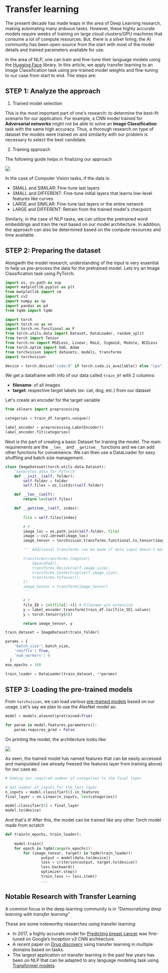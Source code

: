 Transfer learning
=================

The present decade has made leaps in the area of Deep Learning research, making automating many arduous tasks. However, these highly accurate models require weeks of training on large cloud clusters/GPU machines that consume a lot of compute resources. But, there is a silver lining; the AI community has been open-source from the start with most of the model details and trained parameters available for use.

In the area of NLP, one can train and fine-tune their language models using the [Hugging Face](https://huggingface.co/) library. In this article, we apply transfer learning to an Image Classification task using pre-trained model weights and fine-tuning to our case from start to end. The steps are:

## STEP 1: Analyze the approach

1. Trained model selection

This is the most important part of one's research: to determine the best-fit scenario for our application. For example, a CNN model trained for **Adversarial networks** might not be able to solve an **Image Classification** task with the same high accuracy. Thus, a thorough research on type of dataset the models were trained on and similarity with our problem is necessary to select the best candidate.

2. Training approach

The following guide helps in finalizing our approach

![](assets/transfer-learning-guide.png)

In the case of Computer Vision tasks, if the data is:
- SMALL and SIMILAR: Fine-tune last layers
- SMALL and DIFFERENT: Fine-tune initial layers that learns low-level features like curves
- LARGE and SIMILAR: Fine-tune last layers or the entire network
- LARGE and DIFFERENT: Retrain from the trained model's checpoint

Similarly, in the case of NLP tasks, we can utilize the pretrained word embeddings and train the rest based on our model architecture. 
In addition, the approach can also be determined based on the compute resources and time available.

## STEP 2: Preparing the dataset

Alongwith the model research, understanding of the input is very essential to help us pre-process the data for the pretrained model. Lets try an Image Classification task using PyTorch.

```python
import os, os.path as osp
import matplotlib.pyplot as plt
from matplotlib import cm
import cv2 
import numpy as np
import pandas as pd
from tqdm import tqdm

import torch
import torch.nn as nn
import torch.nn.functional as F
from torch.utils.data import Dataset, DataLoader, random_split
from torch import Tensor
from torch.nn import MSELoss, Linear, ReLU, Sigmoid, Module, BCELoss
from torch.optim import SGD, Adam
from torchvision import datasets, models, transforms
import torchvision

device = torch.device("cuda:0" if torch.cuda.is_available() else "cpu")
```

We get a dataframe with info of our data called `train_df` with 2 columns:
- **filename**: of all images
- **target**: respective target labels (ex: cat, dog, etc.) from our dataset

Let's create an encoder for the target variable

```python
from sklearn import preprocessing

categories = train_df.targets.unique()

label_encoder = preprocessing.LabelEncoder()
label_encoder.fit(categories)
```

Next is the part of creating a basic Dataset for training the model. The main requirements are the `__len__` and `__getitem__` functions and we can add other functions for convenience. We can then use a DataLoader for easy shuffling and batch size management.

```python
class ImageDataset(torch.utils.data.Dataset):
    'Generates data for PyTorch'
    def __init__(self, folder):
        self.folder = folder
        self.files = os.listdir(self.folder)

    def __len__(self):
        return len(self.files)

    def __getitem__(self, index):
       
        file = self.files[index]

        # X
        image_loc = os.path.join(self.folder, file)
        image = cv2.imread(image_loc)
        image_tensor = torchvision.transforms.functional.to_tensor(image)

        ''' Additional transforms can be made if data input doesn't match model input layer like:

        transform=transforms.Compose([
            SquarePad(),
            transforms.Resize(self.image_size),
            transforms.CenterCrop(self.image_size),
            transforms.ToTensor(),
        ])
        image_tensor = transform(image_tensor)
        '''

        # Y
        file_ID = int(file[:-4]) # Filename w/o extension
        y = label_encoder.transform(train_df.loc[file_ID].values)
        y = torch.tensor(y[0])  

        return image_tensor, y

train_dataset = ImageDataset(train_folder)

params = {
    'batch_size': batch_size,
    'shuffle': True,
    'num_workers': 6
  }
max_epochs = 100

train_loader = DataLoader(train_dataset, **params)
```

## STEP 3: Loading the pre-trained models

From `torchvision`, we can load various [pre-trained models](https://pytorch.org/docs/stable/torchvision/models.html) based on our usage. Let's say we plan to use the AlexNet model as: 

```python
model = models.alexnet(pretrained=True)

for param in model.features.parameters():
    param.requires_grad = False
```

On printing the model, the architecture looks like:

![](assets/Alexnet-architecture.png)

As seen, the trained model has named features that can be easily accessed and manipulated (we already freezed the features layer from training above) for our case as:

```python
# Adding our required number of categories to the final layer

# Get number of inputs for the last layer
n_inputs = model.classifier[6].in_features
final_layer = nn.Linear(n_inputs, len(categories))

model.classifier[6] = final_layer
model.to(device)
```

And that's it! After this, the model can be trained like any other Torch model made from scratch

```python
def train(n_epochs, train_loader):
    
    model.train()
    for epoch in tqdm(range(n_epochs)):
        for (image_tensor, target) in tqdm(train_loader):
                output = model(data.to(device))
                loss = criterion(output, target.to(device))
                loss.backward()
                optimizer.step()
                train_loss += loss.item()
                ...
```

## Notable Research with Transfer Learning

A common focus in the deep learning community is in *"Democratizing deep learning with transfer learning"*

These are some noteworthy researches using transfer learning:
- In 2017, a highly accurate model for [Predicting breast cancer](https://www.nature.com/articles/nature21056.epdf) was fine-tuned on Google’s Inception v3 CNN architecture. 
- A recent paper on [Drug discovery](https://pubs.acs.org/doi/abs/10.1021/acs.jmedchem.9b02147) using transfer learning in multiple domains based on tasks.
- The largest application on transfer learning in the past few years has been on NLP that can be adapted to any language modeling task using [Transformer models](https://www.aclweb.org/anthology/N19-5004.pdf).

